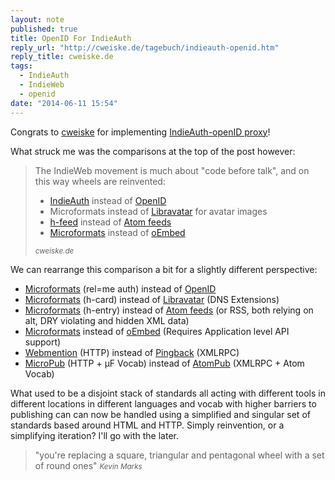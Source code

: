 ```yaml
---
layout: note
published: true
title: OpenID For IndieAuth
reply_url: "http://cweiske.de/tagebuch/indieauth-openid.htm"
reply_title: cweiske.de
tags: 
  - IndieAuth
  - IndieWeb
  - openid
date: "2014-06-11 15:54"
---
```


Congrats to [cweiske](http://cweiske.de/) for implementing [IndieAuth-openID proxy](http://git.cweiske.de/indieauth-openid.git/)!

What struck me was the comparisons at the top of the post however:

> The IndieWeb movement is much about "code before talk", and on this way wheels are reinvented: 
> 
> - [IndieAuth](http://indiewebcamp.com/IndieAuth) instead of [OpenID](http://openid.net/)
> - Microformats instead of [Libravatar](https://www.libravatar.org/) for avatar images
> - [h-feed](http://indiewebcamp.com/h-feed) instead of [Atom feeds](http://tools.ietf.org/html/rfc4287)
> - [Microformats](http://indiewebcamp.com/link-preview) instead of [oEmbed](http://www.oembed.com/)
>
> <small><cite href="http://cweiske.de/tagebuch/indieauth-openid.htm">cweiske.de</cite></small>


We can rearrange this comparison a bit for a slightly different perspective:

- [Microformats](http://microformats.org/wiki/RelMeAuth) (rel=me auth) instead of [OpenID](http://openid.net/)
- [Microformats](http://microformats.org/wiki/h-card) (h-card) instead of [Libravatar](https://www.libravatar.org/) (DNS Extensions)
- [Microformats](http://microformats.org/wiki/h-entry) (h-entry) instead of [Atom feeds](http://tools.ietf.org/html/rfc4287) (or RSS, both relying on alt, DRY violating and hidden XML data)
- [Microformats](http://microformats.org/wiki/microformats2) instead of [oEmbed](http://www.oembed.com/) (Requires Application level API support)
- [Webmention](http://webmention.org) (HTTP) instead of [Pingback](http://www.hixie.ch/specs/pingback/pingback) (XMLRPC)
- [MicroPub](http://indiewebcamp.com/micropub) (HTTP + µF Vocab) instead of [AtomPub](http://bitworking.org/projects/atom/rfc5023.html) (XMLRPC + Atom Vocab)

What used to be a disjoint stack of standards all acting with different tools in different locations in different languages and vocab with higher barriers to publishing can can now be handled using a simplified and singular set of standards based around HTML and HTTP.  Simply reinvention, or a simplifying iteration?  I'll go with the later.


> "you're replacing a square, triangular and pentagonal wheel with a set of round ones"
> <small><cite href="http://indiewebcamp.com/irc/2014-06-11/line/1402530932">Kevin Marks</cite></small>
